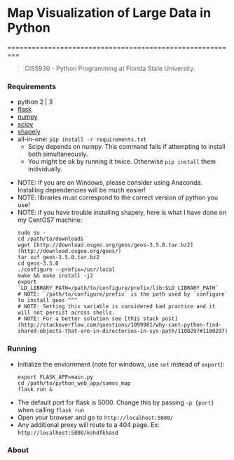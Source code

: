 # Map Visualization of Large Data in Python
=========================================================

> CIS5930 - Python Programming at Florida State University.


### Requirements
- python 2 | 3
- [flask](http://flask.pocoo.org/)
- [numpy](http://www.numpy.org/)
- [scipy](https://www.scipy.org/install.html)
- [shapely](https://pypi.python.org/pypi/Shapely/)
- all-in-one: ```pip install -r requirements.txt```
  * Scipy depends on numpy. This command fails if attempting to install both simultaneously.
  * You might be ok by running it twice. Otherwise `pip install` them individually.
* NOTE: If you are on Windows, please consider using Anaconda. Installing dependencies will be much easier!
* NOTE: libraries must correspond to the correct version of python you use!
* NOTE: if you have trouble installing shapely, here is what I have done on my CentOS7 machine:
    ```shell
    sudo su -  
    cd /path/to/downloads  
    wget [http://download.osgeo.org/geos/geos-3.5.0.tar.bz2](http://download.osgeo.org/geos/)  
    tar xvf geos-3.5.0.tar.bz2  
    cd geos-3.5.0  
    ./configure --prefix=/usr/local  
    make && make install -j2  
    export `LD_LIBRARY_PATH=/path/to/configure/prefix/lib:$LD_LIBRARY_PATH`  
    # NOTE: `/path/to/configure/prefix` is the path used by `configure` to install geos ^^^  
    # NOTE: Setting this variable is considered bad practice and it will not persist across shells.  
    # NOTE: For a better solution see [this stack post](http://stackoverflow.com/questions/1099981/why-cant-python-find-shared-objects-that-are-in-directories-in-sys-path/1100297#1100297)
    ```


### Running
* Initialize the enviornment (note for windows, use `set` instead of `export`):
    ```shell
    export FLASK_APP=main.py  
    cd /path/to/python_web_app/samos_map  
    flask run &
    ```
* The default port for flask is 5000. Change this by passing `-p {port}` when calling `flask run` 
* Open your browser and go to `http://localhost:5000/`
* Any additional proxy will route to a 404 page. Ex: `http://localhost:5000/kshdfkhasd`

### About
